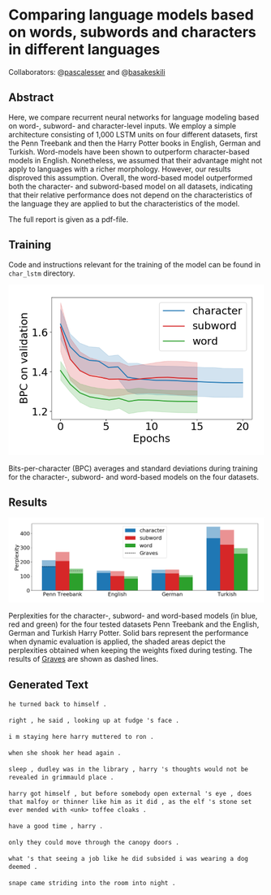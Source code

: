 # Comparing language models based on words, subwords and characters in different languages

Collaborators: @[pascalesser](https://github.com/pascalesser) and @[basakeskili](https://github.com/basakeskili)

## Abstract
Here, we compare recurrent neural networks for language modeling based on word-, subword- and character-level inputs. We employ a simple architecture consisting of 1,000 LSTM units on four different datasets, first the Penn Treebank and then the Harry Potter books in English, German and Turkish. Word-models have been shown to outperform character-based models in English. Nonetheless, we assumed that their advantage might not apply to languages with a richer morphology. However, our results disproved this assumption. Overall, the word-based model outperformed both the character- and subword-based model on all datasets, indicating that their relative performance does not depend on the characteristics of the language they are applied to but the characteristics of the model.

The full report is given as a pdf-file.

## Training

Code and instructions relevant for the training of the model can be found in `char_lstm` directory.

![Training Curves](figures/training_curve.png)

Bits-per-character (BPC) averages and standard deviations during training for the character-, subword- and word-based models on the four datasets.


## Results

![Results](figures/bars.png)

Perplexities for the character-, subword- and word-based models (in blue, red and green) for the four tested datasets Penn Treebank and the English, German and Turkish Harry Potter. Solid bars represent the performance when dynamic evaluation is applied, the shaded areas depict the perplexities obtained when keeping the weights fixed during testing. The results of [Graves](https://arxiv.org/abs/1308.0850) are shown as dashed lines.


## Generated Text

```
he turned back to himself . 

right , he said , looking up at fudge 's face . 

i m staying here harry muttered to ron . 

when she shook her head again . 

sleep , dudley was in the library , harry 's thoughts would not be revealed in grimmauld place . 

harry got himself , but before somebody open external 's eye , does that malfoy or thinner like him as it did , as the elf 's stone set ever mended with <unk> toffee cloaks . 

have a good time , harry . 

only they could move through the canopy doors . 

what 's that seeing a job like he did subsided i was wearing a dog deemed . 

snape came striding into the room into night .  
```
